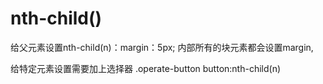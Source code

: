 # nth-child()

给父元素设置nth-child(n)：margin：5px;
内部所有的块元素都会设置margin,

给特定元素设置需要加上选择器
.operate-button button:nth-child(n)
